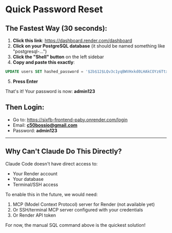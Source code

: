 # Quick Password Reset

## The Fastest Way (30 seconds):

1. **Click this link**: https://dashboard.render.com/dashboard
2. **Click on your PostgreSQL database** (it should be named something like "postgresql-...")
3. **Click the "Shell" button** on the left sidebar
4. **Copy and paste this exactly**:

```sql
UPDATE users SET hashed_password = '$2b$12$LQv3c1yqBWVHxkd0LHAkCOYz6TtxMQJqhN8/LewYpfQaXUIpaPE4q' WHERE email = 'c50bossio@gmail.com';
```

5. **Press Enter**

That's it! Your password is now: **admin123**

## Then Login:
- Go to: https://sixfb-frontend-paby.onrender.com/login
- Email: **c50bossio@gmail.com**
- Password: **admin123**

---

## Why Can't Claude Do This Directly?

Claude Code doesn't have direct access to:
- Your Render account
- Your database
- Terminal/SSH access

To enable this in the future, we would need:
1. MCP (Model Context Protocol) server for Render (not available yet)
2. Or SSH/terminal MCP server configured with your credentials
3. Or Render API token

For now, the manual SQL command above is the quickest solution!